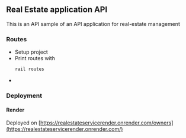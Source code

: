 ## Real Estate application API 
This is an API sample of an API application for real-estate management 

### Routes

- Setup project
- Print routes with 
    ```ruby
    rail routes
    ```
- 

### Deployment

#### Render
Deployed on [https://realestateservicerender.onrender.com/owners](https://realestateservicerender.onrender.com/)